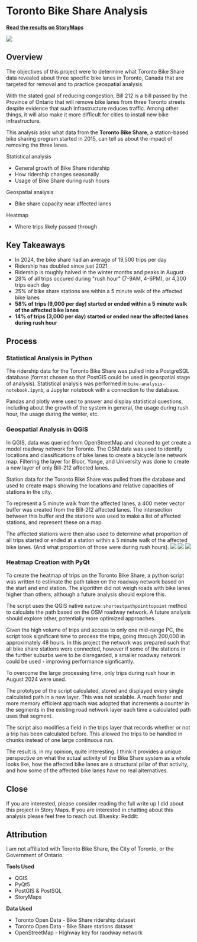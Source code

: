 # Toronto Bike Share Analysis

**[Read the results on StoryMaps](https://storymaps.com/stories/977d7a48e8104952b3843b25ddda4ec3)**

![](results/maps/heatmap.png)

## Overview
The objectives of this project were to determine what Toronto Bike Share data revealed about three specific bike lanes in Toronto, Canada that are targeted for removal and to practice geospatial analysis.

With the stated goal of reducing congestion, Bill 212 is a bill passed by the Province of Ontario that will remove bike lanes from three Toronto streets despite evidence that such infrastructure reduces traffic. Among other things, it will also make it more difficult for cities to install new bike infrastructure.

This analysis asks what data from the **Toronto Bike Share**, a station-based bike sharing program started in 2015, can tell us about the impact of removing the three lanes.

Statistical analysis
- General growth of Bike Share ridership
- How ridership changes seasonally
- Usage of Bike Share during rush hours

Geospatial analysis
- Bike share capacity near affected lanes

Heatmap
- Where trips likely passed through


## Key Takeaways
- In 2024, the bike share had an average of 19,500 trips per day
- Ridership has doubled since just 2021
- Ridership is roughly halved in the winter months and peaks in August
- 28% of all trips occured during "rush hour" (7-9AM, 4-6PM), or 4,300 trips each day
- 25% of bike share stations are within a 5 minute walk of the affected bike lanes
- **58% of trips (9,000 per day) started or ended within a 5 minute walk of the affected bike lanes**
- **14% of trips (3,000 per day) started or ended near the affected lanes during rush hour**


## Process
### Statistical Analysis in Python
The ridership data for the Toronto Bike Share was pulled into a PostgreSQL database (format chosen so that PostGIS could be used in geospatial stage of analysis). Statistical analysis was performed in `bike-analysis-notebook.ipynb`, a Jupyter notebook with a connection to the database. 

Pandas and plotly were used to answer and display statistical questions, including about the growth of the system in general, the usage during rush hour, the usage during the winter, etc.

### Geospatial Analysis in QGIS
In QGIS, data was queried from OpenStreetMap and cleaned to get create a model roadway network for Toronto. The OSM data was used to identify locations and classifications of bike lanes to create a bicycle lane network map. Filtering the layer for Bloor, Yonge, and University was done to create a new layer of only Bill-212 affected lanes.

Station data for the Toronto Bike Share was pulled from the database and used to create maps showing the locations and relative capacities of stations in the city. 

To represent a 5 minute walk from the affected lanes, a 400 meter vector buffer was created from the Bill-212 affected lanes. The intersection between this buffer and the stations was used to make a list of affected stations, and represent these on a map.

The affected stations were then also used to determine what proportion of all trips started or ended at a station within a 5 minute walk of the affected bike lanes. (And what proportion of those were during rush hours).
![](/results/maps/to_bike_lanes.jpg) ![](/results/maps/to_bike_share_stations.jpg) ![](/results/maps/to_bike_share_stations_400m.jpg)

### Heatmap Creation with PyQt
To create the heatmap of trips on the Toronto Bike Share, a python script was written to estimate the path taken on the roadway network based on the start and end station. The algorithm did not weigh roads with bike lanes higher than others, although a future analysis should explore this. 

The script uses the QGIS native `native:shortestpathpointtopoint` method to calculate the path based on the OSM roadway network. A future analysis should explore other, potentially more optimized approaches. 

Given the high volume of trips and access to only one mid-range PC, the script took significant time to process the trips, going through 200,000 in approximately 48 hours. In this project the network was prepared such that all bike share stations were connected, however if some of the stations in the further suburbs were to be disregarded, a smaller roadway network could be used - improving performance signficantly. 

To overcome the large processing time, only trips during rush hour in August 2024 were used.

The prototype of the script calculated, stored and displayed every single calculated path in a new layer. This was not scalable. A much faster and more memory efficient approach was adopted that increments a counter in the segments in the existing road network layer each time a calculated path uses that segment.

The script also modifies a field in the trips layer that records whether or not a trip has been calculated before. This allowed the trips to be handled in chunks instead of one large continuous run.

The result is, in my opinion, quite interesting. I think it provides a unique perspective on what the actual activity of the Bike Share system as a whole looks like, how the affected bike lanes are a structural pillar of that activity, and how some of the affected bike lanes have no real alternatives.

## Close
If you are interested, please consider reading the full write up I did about this project in Story Maps. If you are interested in chatting about this analysis please feel free to reach out. 
Bluesky:
Reddit: 

## Attribution
I am not affiliated with Toronto Bike Share, the City of Toronto, or the Government of Ontario.

**Tools Used**
- QGIS
- PyQt5
- PostGIS & PostSQL
- StoryMaps

**Data Used**
- Toronto Open Data - Bike Share ridership dataset
- Toronto Open Data - Bike Share stations dataset
- OpenStreetMap - Highway key for raodway network